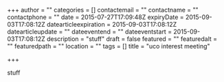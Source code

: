 +++
author = ""
categories = []
contactemail = ""
contactname = ""
contactphone = ""
date = 2015-07-27T17:09:48Z
expiryDate = 2015-09-03T17:08:12Z
datearticleexpiration = 2015-09-03T17:08:12Z
datearticleupdate = ""
dateeventend = ""
dateeventstart = 2015-09-03T17:08:12Z
description = "stuff"
draft = false
featured = ""
featuredalt = ""
featuredpath = ""
location = ""
tags = []
title = "uco interest meeting"

+++

stuff